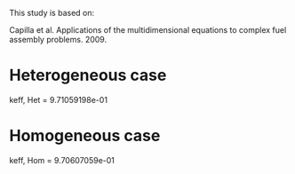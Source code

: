 
This study is based on:

Capilla et al. Applications of the multidimensional equations to complex fuel assembly problems. 2009.

# Heterogeneous case


keff, Het = 9.71059198e-01


# Homogeneous case


keff, Hom = 9.70607059e-01
